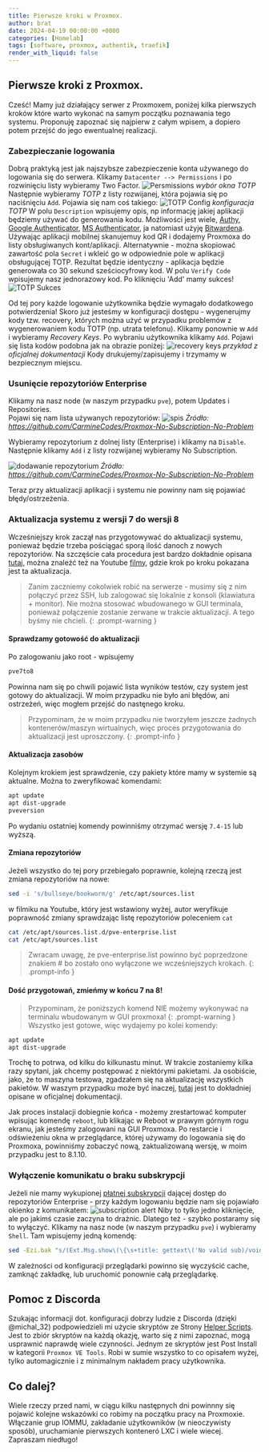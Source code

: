 ```yaml
---
title: Pierwsze kroki w Proxmox.
author: brat
date: 2024-04-19 00:00:00 +0000
categories: [Homelab]
tags: [software, proxmox, authentik, traefik]
render_with_liquid: false
---
```

## Pierwsze kroki z Proxmox.

Cześć!
Mamy już działający serwer z Proxmoxem, poniżej kilka pierwszych kroków które warto wykonać na samym początku poznawania tego systemu. Proponuję zapoznać się najpierw z całym wpisem, a dopiero potem przejść do jego ewentualnej realizacji.

### Zabezpieczanie logowania
Dobrą praktyką jest jak najszybsze zabezpieczenie konta używanego do logowania się do serwera.
Klikamy `Datacenter --> Permissions` i po rozwinięciu listy wybieramy Two Factor.
![Persmissions](/assets/img/2024-04-19/2fa-1.jpg)
_wybór okna TOTP_
Następnie wybieramy _TOTP_ z listy rozwijanej, która pojawia się po naciśnięciu `Add`.
Pojawia się nam coś takiego:
![TOTP Config](/assets/img/2024-04-19/2fa-2.jpg)
_konfiguracja TOTP_
W polu `Description` wpisujemy opis, np informację jakiej aplikacji będziemy używać do generowania kodu. Możliwości jest wiele, [Authy](https://authy.com/), [Google Authenticator](https://play.google.com/store/apps/details?id=com.google.android.apps.authenticator2), [MS Authenticator](https://www.microsoft.com/pl-pl/security/mobile-authenticator-app), ja natomiast użyję [Bitwardena](https://bitwarden.com/).
Używając aplikacji mobilnej skanujemuy kod QR i dodajemy Proxmoxa do listy obsługiwanych kont/aplikacji. Alternatywnie - można skopiować zawartość pola `Secret` i wkleić go w odpowiednie pole w aplikacji obsługującej TOTP. Rezultat będzie identyczny - aplikacja będzie generowała co 30 sekund sześciocyfrowy kod. W polu `Verify Code` wpisujemy nasz jednorazowy kod. Po kliknięciu 'Add' mamy sukces!
![TOTP Sukces](/assets/img/2024-04-19/2fa-3.jpg)

Od tej pory każde logowanie użytkownika będzie wymagało dodatkowego potwierdzenia!
Skoro już jesteśmy w konfiguracji dostępu - wygenerujmy kody tzw. recovery, których można użyć w przypadku problemów z wygenerowaniem kodu TOTP (np. utrata telefonu). Klikamy ponownie w `Add` i wybieramy _Recovery Keys_. Po wybraniu użytkownika klikamy `Add`. Pojawi się lista kodów podobna jak na obrazie poniżej:
![recovery keys](https://pve.brathaneq.eu.org/pve-docs/images/screenshot/pve-gui-tfa-add-recovery-keys.png)
_przykład z oficjalnej dokumentacji_
Kody drukujemy/zapisujemy i trzymamy w bezpiecznym miejscu.


### Usunięcie repozytoriów Enterprise 
Klikamy na nasz node (w naszym przypadku `pve`), potem Updates i Repositories.  
Pojawi się nam lista używanych repozytoriów:
![spis](https://user-images.githubusercontent.com/63487881/203458586-48eb767c-ac27-4362-978c-092841238959.png)
_Źródło: https://github.com/CarmineCodes/Proxmox-No-Subscription-No-Problem_

Wybieramy repozytorium z dolnej listy (Enterprise) i klikamy na `Disable`.
Następnie klikamy `Add` i z listy rozwijanej wybieramy No Subscription.

![dodawanie repozytorium](https://user-images.githubusercontent.com/63487881/203459229-88135996-491b-4ccc-97a2-aa10d2becb5c.png)
_Źródło: https://github.com/CarmineCodes/Proxmox-No-Subscription-No-Problem_

Teraz przy aktualizacji aplikacji i systemu nie powinny nam się pojawiać błędy/ostrzeżenia.

### Aktualizacja systemu z wersji 7 do wersji 8
Wcześniejszy krok zaczął nas przygotowywać do aktualizacji systemu, ponieważ będzie trzeba pościągać sporą ilość danoch z nowych repozytoriów. Na szczęście cała procedura jest bardzo dokładnie opisana [tutaj](https://pve.proxmox.com/wiki/Upgrade_from_7_to_8), można znaleźć też na Youtube [filmy](https://www.youtube.com/watch?v=i5cmx-mcUVA), gdzie krok po kroku pokazana jest ta aktualizacja.

> Zanim zaczniemy cokolwiek robić na serwerze - musimy się z nim połączyć przez SSH, lub zalogować się lokalnie z konsoli (klawiatura + monitor). Nie można stosować wbudowanego w GUI terminala, ponieważ połączenie zostanie zerwane w trakcie aktualizacji. A tego byśmy nie chcieli.
{: .prompt-warning }

#### Sprawdzamy gotowość do aktualizacji
Po zalogowaniu jako root - wpisujemy 
```bash
pve7to8
```
Powinna nam się po chwili pojawić lista wyników testów, czy system jest gotowy do aktualizacji. W moim przypadku nie było ani błędów, ani ostrzeżeń, więc mogłem przejść do nastęnego kroku. 
>Przypominam, że w moim przypadku nie tworzyłem jeszcze żadnych kontenerów/maszyn wirtualnych, więc proces przygotowania do aktualizacji jest uproszczony.
{: .prompt-info }

#### Aktualizacja zasobów
Kolejnym krokiem jest sprawdzenie, czy pakiety które mamy w systemie są aktualne. Można to zweryfikować komendami:
```bash
apt update
apt dist-upgrade
pveversion
```
Po wydaniu ostatniej komendy powinniśmy otrzymać wersję `7.4-15` lub wyższą.

#### Zmiana repozytoriów
Jeżeli wszystko do tej pory przebiegało poprawnie, kolejną rzeczą jest zmiana repozytoriów na nowe:
```bash
sed -i 's/bullseye/bookworm/g' /etc/apt/sources.list
```
w filmiku na Youtube, który jest wstawiony wyżej, autor weryfikuje poprawność zmiany sprawdzając listę repozytoriów poleceniem `cat`
```bash
cat /etc/apt/sources.list.d/pve-enterprise.list
cat /etc/apt/sources.list
```
>Zwracam uwagę, że pve-enterprise.list powinno być poprzedzone znakiem # bo zostało ono wyłączone we wcześniejszych krokach.
{: .prompt-info }

#### Dość przygotowań, zmieńmy w końcu 7 na 8!
>Przypominam, że poniższych komend NIE możemy wykonywać na terminalu wbudowanym w GUI proxmoxa!
{: .prompt-warning }
Wszystko jest gotowe, więc wydajemy po kolei komendy:
```bash
apt update
apt dist-upgrade
```
Trochę to potrwa, od kilku do kilkunastu minut. W trakcie zostaniemy kilka razy spytani, jak chcemy postępować z niektórymi pakietami. Ja osobiście, jako, że to maszyna testowa, zgadzałem się na aktualizację wszystkich pakietów. W waszym przypadku może być inaczej, [tutaj](https://pve.proxmox.com/wiki/Upgrade_from_7_to_8#Upgrade_the_system_to_Debian_Bookworm_and_Proxmox_VE_8.0) jest to dokładniej opisane w oficjalnej dokumentacji.

Jak proces instalacji dobiegnie końca - możemy zrestartować komputer wpisując komendę `reboot`, lub klikając w Reboot w prawym górnym rogu ekranu, jak jesteśmy zalogowani na GUI Proxmoxa.
Po restarcie i odświeżeniu okna w przeglądarce, której używamy do logowania się do Proxmoxa, powinniśmy zobaczyć nową, zaktualizowaną wersję, w moim przypadku jest to 8.1.10.

### Wyłączenie komunikatu o braku subskrypcji
Jeżeli nie mamy wykupionej [płatnej subskrypcji](https://www.proxmox.com/en/proxmox-virtual-environment/pricing) dającej dostęp do repozytoriów Enterprise - przy każdym logowaniu będzie nam się pojawiało okienko z komunikatem:
![subscription alert](/assets/img/2024-04-19/subscription.jpg)
Niby to tylko jedno kliknięcie, ale po jakimś czasie zaczyna to drażnic. Dlatego też - szybko postaramy się to wyłączyć.
Klikamy na nasz node (w naszym przypadku `pve`) i wybieramy `Shell`.
Tam wpisujemy jedną komendę:

```bash
sed -Ezi.bak "s/(Ext.Msg.show\(\{\s+title: gettext\('No valid sub)/void\(\{ \/\/\1/g" /usr/share/javascript/proxmox-widget-toolkit/proxmoxlib.js && systemctl restart pveproxy.service
```
W zależności od konfiguracji przeglądarki powinno się wyczyścić cache, zamknąć zakładkę, lub uruchomić ponownie całą przeglądarkę. 

## Pomoc z Discorda
Szukając informacji dot. konfiguracji dobrzy ludzie z Discorda (dzięki @michal_32) podpowiedzieli mi użycie skryptów ze Strony [Helper Scripts](https://tteck.github.io/Proxmox/). Jest to zbiór skryptów na każdą okazję, warto się z nimi zapoznać, mogą usprawnić naprawdę wiele czynności. Jednym ze skryptów jest Post Install w kategorii `Proxmox VE Tools`. Robi w sumie wszystko to co opisałem wyżej, tylko automagicznie i z minimalnym nakładem pracy użytkownika.

## Co dalej?
Wiele rzeczy przed nami, w ciągu kilku następnych dni powinnny się pojawić kolejne wskazówki co robimy na początku pracy na Proxmoxie. Włączanie grup IOMMU, zakładanie użytkowników (w nieoczywisty sposób), uruchamianie pierwszych konteneró LXC i wiele wiecej. 
Zapraszam niedługo!
